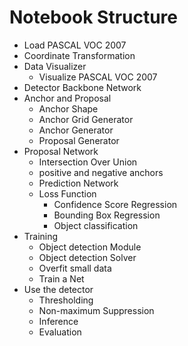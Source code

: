 # Notebook Structure
- Load PASCAL VOC 2007
- Coordinate Transformation
- Data Visualizer
  - Visualize PASCAL VOC 2007
- Detector Backbone Network
- Anchor and Proposal 
  - Anchor Shape
  - Anchor Grid Generator
  - Anchor Generator 
  - Proposal Generator 
- Proposal Network
  - Intersection Over Union
  - positive and negative anchors
  - Prediction Network
  - Loss Function
    - Confidence Score Regression
    - Bounding Box Regression
    - Object classification
- Training
  - Object detection Module
  - Object detection Solver
  - Overfit small data
  - Train a Net
- Use the detector
  - Thresholding
  - Non-maximum Suppression
  - Inference
  - Evaluation
